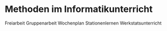 # Methoden im Informatikunterricht
Freiarbeit
Gruppenarbeit
Wochenplan
Stationenlernen
Werkstatsunterricht
